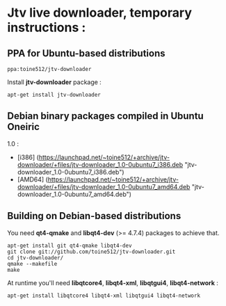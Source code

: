 Jtv live downloader, temporary instructions :
=============================================

PPA for Ubuntu-based distributions
----------------------------------

	ppa:toine512/jtv-downloader

Install **jtv-downloader** package :

	apt-get install jtv-downloader

Debian binary packages compiled in Ubuntu Oneiric
-------------------------------------------------

1.0 :
- [i386] (https://launchpad.net/~toine512/+archive/jtv-downloader/+files/jtv-downloader_1.0-0ubuntu7_i386.deb "jtv-downloader_1.0-0ubuntu7_i386.deb")
- [AMD64] (https://launchpad.net/~toine512/+archive/jtv-downloader/+files/jtv-downloader_1.0-0ubuntu7_amd64.deb "jtv-downloader_1.0-0ubuntu7_amd64.deb")

Building on Debian-based distributions
--------------------------------------

You need **qt4-qmake** and **libqt4-dev** (>= 4.7.4) packages to achieve that.

	apt-get install git qt4-qmake libqt4-dev
	git clone git://github.com/toine512/jtv-downloader.git
	cd jtv-downloader/
	qmake --makefile
	make

At runtime you'll need **libqtcore4**, **libqt4-xml**, **libqtgui4**, **libqt4-network** :

	apt-get install libqtcore4 libqt4-xml libqtgui4 libqt4-network